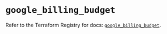 # `google_billing_budget`

Refer to the Terraform Registry for docs: [`google_billing_budget`](https://registry.terraform.io/providers/hashicorp/google-beta/6.32.0/docs/resources/google_billing_budget).

